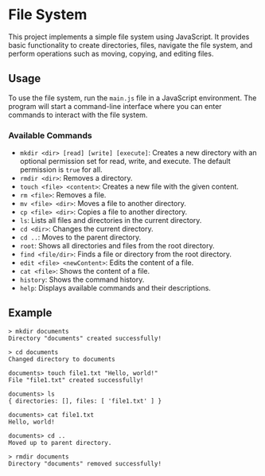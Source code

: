# File System

This project implements a simple file system using JavaScript. It provides basic functionality to create directories, files, navigate the file system, and perform operations such as moving, copying, and editing files.

## Usage

To use the file system, run the `main.js` file in a JavaScript environment. The program will start a command-line interface where you can enter commands to interact with the file system.

### Available Commands

- `mkdir <dir> [read] [write] [execute]`: Creates a new directory with an optional permission set for read, write, and execute. The default permission is `true` for all.
- `rmdir <dir>`: Removes a directory.
- `touch <file> <content>`: Creates a new file with the given content.
- `rm <file>`: Removes a file.
- `mv <file> <dir>`: Moves a file to another directory.
- `cp <file> <dir>`: Copies a file to another directory.
- `ls`: Lists all files and directories in the current directory.
- `cd <dir>`: Changes the current directory.
- `cd ..`: Moves to the parent directory.
- `root`: Shows all directories and files from the root directory.
- `find <file/dir>`: Finds a file or directory from the root directory.
- `edit <file> <newContent>`: Edits the content of a file.
- `cat <file>`: Shows the content of a file.
- `history`: Shows the command history.
- `help`: Displays available commands and their descriptions.

## Example

```shell
> mkdir documents
Directory "documents" created successfully!

> cd documents
Changed directory to documents

documents> touch file1.txt "Hello, world!"
File "file1.txt" created successfully!

documents> ls
{ directories: [], files: [ 'file1.txt' ] }

documents> cat file1.txt
Hello, world!

documents> cd ..
Moved up to parent directory.

> rmdir documents
Directory "documents" removed successfully!
